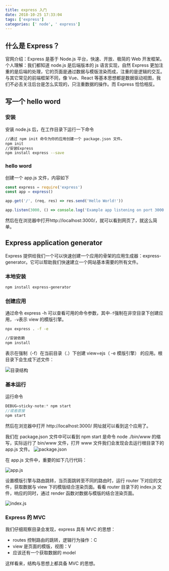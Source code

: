 ```yaml
---
title: express 入门
date: 2018-10-25 17:33:04
tags: ['express']
categories: [' node', ' express']
---
```


## 什么是 Express？

官网介绍：Express 是基于 Node.js 平台，快速、开放、极简的 Web 开发框架。
个人理解：我们都知道 node.js 是后端版本的 js 语言实现，自然 Express 更加注重的是后端的处理，它的页面是通过数据与模版渲染而成，注重的是逻辑的交互。与其它常见的前端框架不同，像 Vue、React 等基本思想都是数据驱动视图，我们不必去关注后台是怎么实现的，只注重数据的操作。而 Express 恰恰相反。

## 写一个 hello word

### 安装

安装 node.js 后，在工作目录下运行一下命令

```bash
//通过 npm init 命令为你的应用创建一个 package.json 文件。
npm init
//安装Express
npm install express --save
```

### hello word

创建一个 app.js 文件，内容如下

```js
const express = require('express')
const app = express()

app.get('/', (req, res) => res.send('Hello World!'))

app.listen(3000, () => console.log('Example app listening on port 3000!'))
```

然后在在浏览器中打开http://localhost:3000/，就可以看到网页了，就这么简单。

## Express application generator

Express 提供给我们一个可以快速创建一个应用的骨架的应用生成器：express-generator。它可以帮助我们快速建立一个网站基本需要的所有文件。

### 本地安装

```bash
npm install express-generator
```

### 创建应用

通过命令 express -h 可以查看可用的命令参数，其中`-f`强制在非空目录下创建应用，`-v`表示 view 的模版引擎。

```bash
npx express . -f -e

//安装依赖
npm install
```

表示在强制（-f）在当前目录（.）下创建 view=ejs（ -e 模版引擎） 的应用。根目录下会生成下述文件：

![目录结构](https://upload-images.jianshu.io/upload_images/12812641-540834276a7cfa13.png?imageMogr2/auto-orient/strip%7CimageView2/2/w/1240)

### 基本运行

运行命令

```js
DEBUG=sticky-note:* npm start
//或者直接
npm start
```

然后在浏览器中打开 http://localhost:3000/ 网址就可以看到这个应用了。

我们在 package.json 文件中可以看到 npm start 是命令 node ./bin/www 的缩写，实际运行了 bin/www 文件，打开 www 文件我们会发现会去运行根目录下的 app.js 文件。
![package.json](https://upload-images.jianshu.io/upload_images/12812641-9979e66d02007b6d.png?imageMogr2/auto-orient/strip%7CimageView2/2/w/1240)

在 app.js 文件中，重要的如下几行代码：

![app.js](https://upload-images.jianshu.io/upload_images/12812641-a04a0f265b54325f.png?imageMogr2/auto-orient/strip%7CimageView2/2/w/1240)

设置模版引擎与路由跳转，当页面跳转至不同的路由时，运行 router 下对应的文件，获取数据与 view 下的模版结合渲染页面。看看 router 目录下的 index.js 文件，响应的同时，通过 render 函数对数据与模版的结合渲染页面。

![index.js](https://upload-images.jianshu.io/upload_images/12812641-e06a651cb3ca8dbc.png?imageMogr2/auto-orient/strip%7CimageView2/2/w/1240)

### Express 的 MVC

我们仔细观察目录会发现，express 具有 MVC 的思想：

- routes 控制路由的跳转，逻辑行为操作：C
- view 是页面的模版，视图：V
- 应该还有一个获取数据的 model

这样看来，结构与思想上都具备 MVC 的思想。
